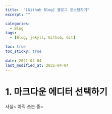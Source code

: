 ```yaml
---
title:  "[Github Blog] 블로그 포스팅하기"
excerpt: ""

categories:
  - Blog
tags:
  - [Blog, jekyll, Github, Git]

toc: true
toc_sticky: true
 
date: 2021-04-04
last_modified_at: 2021-04-04
---
```


# 1. 마크다운 에디터 선택하기
 사실~ 아직 쓰는 중~